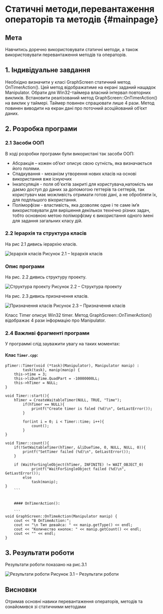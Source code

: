 # Статичні методи,перевантаження операторів та методів {#mainpage} 
 
## Мета

Навчитись доречно використовувати статичні методи, а також
використовувати перевантаження методів та операторів.
 
## 1. Індивідуальне завдання 
 
Необхідно визначити у класі GraphScreen статичний метод OnTimerAction().
Цей метод відображатиме на екрані заданий нащадок Manipulator.
Обрати для Win32-таймера власний інтервал повторних викликів.
Встановити реалізований метод GraphScreen::OnTimerAction() на виклик у таймері.
Таймер повинен спрацювати лише 4 рази. Метод повинен виводити на екран дані про поточний асоційований об’єкт даних.

## 2. Розробка програми

### 2.1 Засоби ООП
В ході розробки програми були використані так засоби ООП: 
- Абсракція – кожен об’єкт описує свою сутність, яка визначається його полями.
- Спадкування - механізм утворення нових класів на основі використання вже існуючих
- Інкапсуляція - поля об'єктів закриті для користувача,натомість ми даємо доступ до даних за допомогою геттерів та сеттерів, так користувач має можливість отримати готові дані, а не обробляти їх, для подпльшого вікористання.
- Поліморфізм - властивість, яка дозволяє одне і те саме ім’я використовувати для вирішення декількох технічно різних задач, тобто основною метою поліморфізму є використання одного імені для задання загальних класу дій.
 
### 2.2 Іерархія та структура класів
На рис 2.1 дивись іерархію класів.


![Ієрархія класів](https://github.com/kit25a/se-cpp/blob/master/ropai-dmytryi/doc/ropay04/screen/%D0%98%D0%B5%D1%80%D0%B0%D1%80%D1%85%D0%B8%D1%8F.jpg)
Рисунок 2.1 – Ієрархія класів

### Опис програми 
На рис. 2.2 дивись структуру проекту.

![Структура проекту](https://github.com/kit25a/se-cpp/blob/master/ropai-dmytryi/doc/ropay04/screen/%D0%A1%D1%82%D1%80%D1%83%D0%BA%D1%82%D1%83%D1%80%D0%B0.JPG)
Рисунок 2.2 – Структура проекту


На рис. 2.3 дивись призначення класів.

![Призначення класів](https://github.com/kit25a/se-cpp/blob/master/ropai-dmytryi/doc/ropay04/screen/%D0%9D%D0%B0%D0%B7%D0%BD%D0%B0%D1%87%D0%B5%D0%BD%D0%B8%D0%B5.JPG)
Рисунок 2.3 – Призначення класів

Класс Timer описує Win32 timer. Метод GraphScreen::OnTimerAction() відображає 4 рази інформацію про Manipulator.


### 2.4 Важливі фрагменті програми

У программі слід зауважити увагу на таких моментах: 

#### Клас `Timer.cpp`:
	
```
pTimer::Timer(void (*task)(Manipulator), Manipulator manip) :
		task(task), manip(manip) {
	this->time = 3;
	this->liDueTime.QuadPart = -10000000LL;
	this->hTimer = NULL;
}

void Timer::start(){
	hTimer = CreateWaitableTimer(NULL, TRUE, "Time");
		if(hTimer == NULL){
			printf("Create timer is faled (%d)\n", GetLastError());
		}

		for(int i = 0; i < Timer::time; i++){
			count();
		}
}

void Timer::count(){
	if(!SetWaitableTimer(hTimer, &liDueTime, 0, NULL, NULL, 0)){
		printf("SetTimer failed (%d)\n", GetLastError());
	}

	if (WaitForSingleObject(hTimer, INFINITE) != WAIT_OBJECT_0)
			printf("WaitForSingleObject failed (%d)\n", GetLastError());
		else
			task(manip);
}
	```

	
	#### OnTimerAction():

	```
void GraphScreen::OnTimeAction(Manipulator manip) {
	cout << "В OnTimeAction:";
	cout << "\n Тип девайса: " << manip.getType() << endl;
	cout << "Количество кнопок: " << manip.getCount() << endl;
	cout << "" << endl;
}
```


## 3. Результати роботи
Результати роботи показано на рис.3.1

![Результати роботи](https://github.com/kit25a/se-cpp/blob/master/ropai-dmytryi/doc/ropay04/screen/%D0%A0%D0%B5%D0%B7%D1%83%D0%BB%D1%8C%D1%82%D0%B0%D1%82.jpg)
Рисунок 3.1 – Результати роботи
## Висновки 
Отримав основні навики перевантаження операторів, методів та ознайомився зі статичними методами